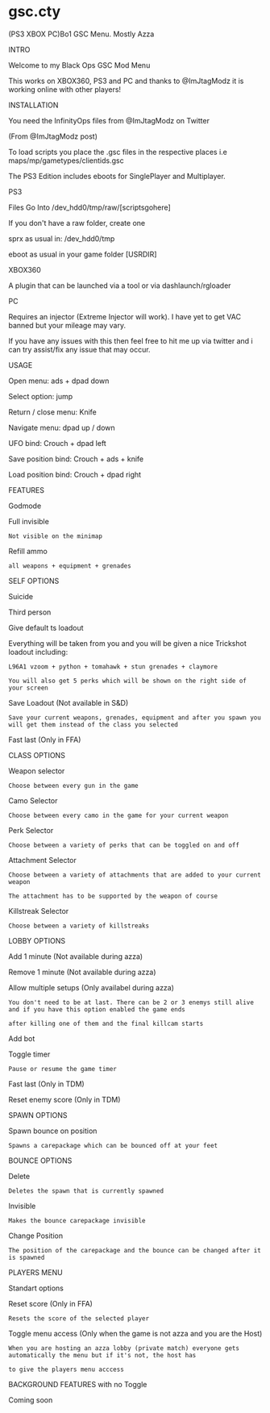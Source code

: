 # gsc.cty
(PS3 XBOX PC)Bo1 GSC Menu. Mostly Azza

INTRO


Welcome to my Black Ops GSC Mod Menu

This works on XBOX360, PS3 and PC and thanks to @ImJtagModz it is working online with other players!


INSTALLATION


You need the InfinityOps files from @ImJtagModz on Twitter

(From @ImJtagModz post)

To load scripts you place the .gsc files in the respective places i.e maps/mp/gametypes/clientids.gsc

The PS3 Edition includes eboots for SinglePlayer and Multiplayer.


PS3


Files Go Into /dev_hdd0/tmp/raw/[scriptsgohere]

If you don't have a raw folder, create one

sprx as usual in: /dev_hdd0/tmp

eboot as usual in your game folder [USRDIR]


XBOX360


A plugin that can be launched via a tool or via dashlaunch/rgloader


PC

Requires an injector (Extreme Injector will work). I have yet to get VAC banned but your mileage may vary.

If you have any issues with this then feel free to hit me up via twitter and i can try assist/fix any issue that may occur.



USAGE


Open menu: ads + dpad down

Select option: jump

Return / close menu: Knife

Navigate menu: dpad up / down

UFO bind: Crouch + dpad left

Save position bind: Crouch + ads + knife

Load position bind: Crouch + dpad right



FEATURES


Godmode

Full invisible

    Not visible on the minimap
  
Refill ammo 

    all weapons + equipment + grenades
  
  
SELF OPTIONS

Suicide

Third person

Give default ts loadout

  Everything will be taken from you and you will be given a nice Trickshot loadout including:
  
    L96A1 vzoom + python + tomahawk + stun grenades + claymore
    
    You will also get 5 perks which will be shown on the right side of your screen
    
Save Loadout (Not available in S&D)

    Save your current weapons, grenades, equipment and after you spawn you will get them instead of the class you selected
  
Fast last (Only in FFA)


CLASS OPTIONS


Weapon selector

    Choose between every gun in the game
  
Camo Selector


    Choose between every camo in the game for your current weapon
  
Perk Selector


    Choose between a variety of perks that can be toggled on and off
  
Attachment Selector


    Choose between a variety of attachments that are added to your current weapon
  
    The attachment has to be supported by the weapon of course
  
Killstreak Selector


    Choose between a variety of killstreaks
  
  
LOBBY OPTIONS


Add 1 minute (Not available during azza)

Remove 1 minute (Not available during azza)

Allow multiple setups (Only availabel during azza)

    You don't need to be at last. There can be 2 or 3 enemys still alive and if you have this option enabled the game ends
  
    after killing one of them and the final killcam starts
  
Add bot

Toggle timer

    Pause or resume the game timer
  
Fast last (Only in TDM)

Reset enemy score (Only in TDM)


SPAWN OPTIONS


Spawn bounce on position

    Spawns a carepackage which can be bounced off at your feet
  

BOUNCE OPTIONS


Delete

    Deletes the spawn that is currently spawned
  
Invisible

    Makes the bounce carepackage invisible
  
Change Position

    The position of the carepackage and the bounce can be changed after it is spawned
  
  
PLAYERS MENU


Standart options

Reset score (Only in FFA)

    Resets the score of the selected player
  
Toggle menu access (Only when the game is not azza and you are the Host)

    When you are hosting an azza lobby (private match) everyone gets automatically the menu but if it's not, the host has
  
    to give the players menu acccess
  
  
BACKGROUND FEATURES with no Toggle


Coming soon
